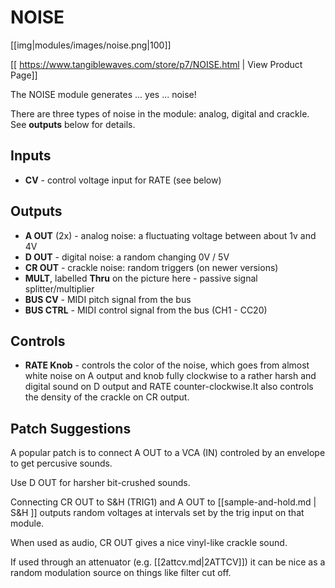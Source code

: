 # NOISE
[[img|modules/images/noise.png|100]]

[[ https://www.tangiblewaves.com/store/p7/NOISE.html | View Product Page]]

The NOISE module generates ... yes ... noise!

There are three types of noise in the module: analog, digital and crackle.  See **outputs** below for details.

## Inputs
* **CV** - control voltage input for RATE (see below)

## Outputs
* **A OUT** (2x) - analog noise: a fluctuating voltage between about 1v and 4V
* **D OUT** - digital noise: a random changing 0V / 5V
* **CR OUT** - crackle noise: random triggers (on newer versions)
* **MULT**, labelled **Thru** on the picture here - passive signal splitter/multiplier 
* **BUS CV** - MIDI pitch signal from the bus 
* **BUS CTRL** - MIDI control signal from the bus (CH1 - CC20)

## Controls
* **RATE Knob** - controls the color of the noise, which goes from almost white noise on A output and knob fully clockwise to a rather harsh and digital sound on D output and RATE counter-clockwise.​  It also controls the density of the crackle on CR output.

## Patch Suggestions

A popular patch is to connect A OUT to a VCA (IN) controled by an envelope to get percusive sounds.

Use D OUT for harsher bit-crushed sounds.

Connecting CR OUT to S&H (TRIG1) and A OUT to [[sample-and-hold.md | S&H ]] outputs random voltages at  intervals set by the trig input on that module.

When used as audio, CR OUT gives a nice vinyl-like crackle sound.

If used through an attenuator (e.g. [[2attcv.md|2ATTCV]]) it can be nice as a random modulation source on things like filter cut off. 
